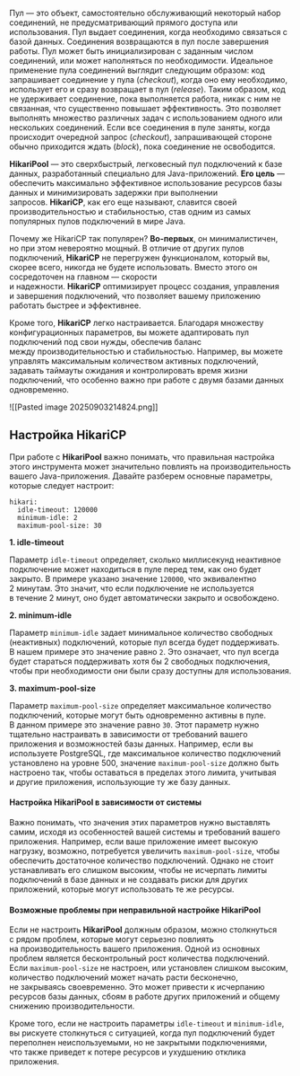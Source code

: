 Пул — это объект, самостоятельно обслуживающий некоторый набор соединений, не предусматривающий прямого доступа или использования. Пул выдает соединения, когда необходимо связаться с базой данных. Соединения возвращаются в пул после завершения работы. Пул может быть инициализирован с заданным числом соединений, или может наполняться по необходимости. Идеальное применение пула соединений выглядит следующим образом: код запрашивает соединение у пула (_checkout_), когда оно ему необходимо, использует его и сразу возвращает в пул (_release_). Таким образом, код не удерживает соединение, пока выполняется работа, никак с ним не связанная, что существенно повышает эффективность. Это позволяет выполнять множество различных задач с использованием одного или нескольких соединений. Если все соединения в пуле заняты, когда происходит очередной запрос (_checkout_), запрашивающей стороне обычно приходится ждать (_block_), пока соединение не освободится.

**HikariPool** — это сверхбыстрый, легковесный пул подключений к базе данных, разработанный специально для Java-приложений. **Его цель** — обеспечить максимально эффективное использование ресурсов базы данных и минимизировать задержки при выполнении запросов. **HikariCP**, как его еще называют, славится своей производительностью и стабильностью, став одним из самых популярных пулов подключений в мире Java.

Почему же HikariCP так популярен? **Во-первых**, он минималистичен, но при этом невероятно мощный. В отличие от других пулов подключений, **HikariCP** не перегружен функционалом, который вы, скорее всего, никогда не будете использовать. Вместо этого он сосредоточен на главном — скорости и надежности. **HikariCP** оптимизирует процесс создания, управления и завершения подключений, что позволяет вашему приложению работать быстрее и эффективнее.

Кроме того, **HikariCP** легко настраивается. Благодаря множеству конфигурационных параметров, вы можете адаптировать пул подключений под свои нужды, обеспечив баланс между производительностью и стабильностью. Например, вы можете управлять максимальным количеством активных подключений, задавать таймауты ожидания и контролировать время жизни подключений, что особенно важно при работе с двумя базами данных одновременно.

![[Pasted image 20250903214824.png]]

## Настройка HikariCP

При работе с **HikariPool** важно понимать, что правильная настройка этого инструмента может значительно повлиять на производительность вашего Java-приложения. Давайте разберем основные параметры, которые следует настроит:

```
hikari:
  idle-timeout: 120000
  minimum-idle: 2
  maximum-pool-size: 30
```

**1. idle-timeout**

Параметр `idle-timeout` определяет, сколько миллисекунд неактивное подключение может находиться в пуле перед тем, как оно будет закрыто. В примере указано значение `120000`, что эквивалентно 2 минутам. Это значит, что если подключение не используется в течение 2 минут, оно будет автоматически закрыто и освобождено.

**2. minimum-idle**

Параметр `minimum-idle` задает минимальное количество свободных (неактивных) подключений, которые пул всегда будет поддерживать. В нашем примере это значение равно `2`. Это означает, что пул всегда будет стараться поддерживать хотя бы 2 свободных подключения, чтобы при необходимости они были сразу доступны для использования.

**3. maximum-pool-size**

Параметр `maximum-pool-size` определяет максимальное количество подключений, которые могут быть одновременно активны в пуле. В данном примере это значение равно `30`. Этот параметр нужно тщательно настраивать в зависимости от требований вашего приложения и возможностей базы данных. Например, если вы используете PostgreSQL, где максимальное количество подключений установлено на уровне 500, значение `maximum-pool-size` должно быть настроено так, чтобы оставаться в пределах этого лимита, учитывая и другие приложения, использующие ту же базу данных.

#### Настройка HikariPool в зависимости от системы

Важно понимать, что значения этих параметров нужно выставлять самим, исходя из особенностей вашей системы и требований вашего приложения. Например, если ваше приложение имеет высокую нагрузку, возможно, потребуется увеличить `maximum-pool-size`, чтобы обеспечить достаточное количество подключений. Однако не стоит устанавливать его слишком высоким, чтобы не исчерпать лимиты подключений в базе данных и не создавать риски для других приложений, которые могут использовать те же ресурсы.

#### Возможные проблемы при неправильной настройке HikariPool

Если не настроить **HikariPool** должным образом, можно столкнуться с рядом проблем, которые могут серьезно повлиять на производительность вашего приложения. Одной из основных проблем является бесконтрольный рост количества подключений. Если `maximum-pool-size` не настроен, или установлен слишком высоким, количество подключений может начать расти бесконечно, не закрываясь своевременно. Это может привести к исчерпанию ресурсов базы данных, сбоям в работе других приложений и общему снижению производительности.

Кроме того, если не настроить параметры `idle-timeout` и `minimum-idle`, вы рискуете столкнуться с ситуацией, когда пул подключений будет переполнен неиспользуемыми, но не закрытыми подключениями, что также приведет к потере ресурсов и ухудшению отклика приложения.
